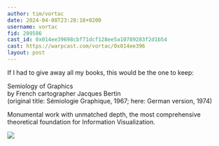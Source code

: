 ```yaml
---
author: tim/vortac
date: 2024-04-08T23:28:18+0200
username: vortac
fid: 209586
cast_id: 0x014ee39698cbf71dcf128ee5a10789283f2d1b54
cast: https://warpcast.com/vortac/0x014ee396
layout: post
---
```

If I had to give away all my books, this would be the one to keep:  
  
Semiology of Graphics   
by French cartographer Jacques Bertin   
(original title: Sémiologie Graphique, 1967; here: German version, 1974)  
  
Monumental work with unmatched depth, the most comprehensive theoretical foundation for Information Visualization.  

![](https://imagedelivery.net/BXluQx4ige9GuW0Ia56BHw/aed0b530-f4b0-406d-5c30-5cd05c49b900/original)